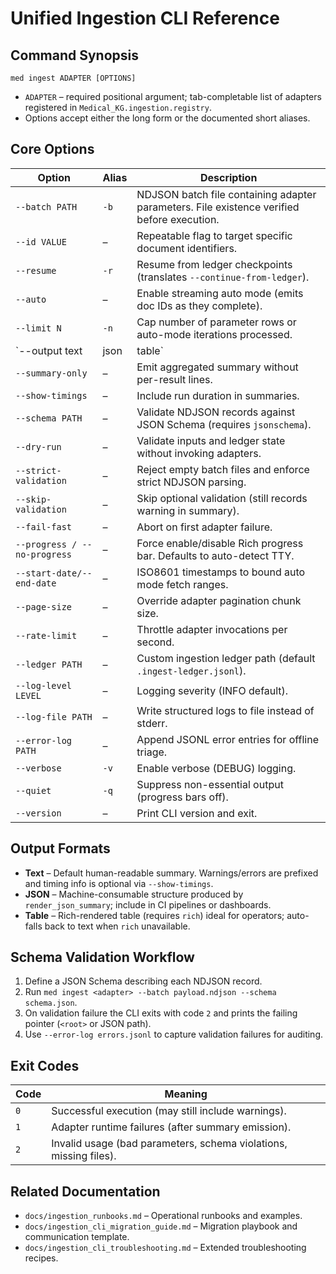 # Unified Ingestion CLI Reference

## Command Synopsis

```
med ingest ADAPTER [OPTIONS]
```

- `ADAPTER` – required positional argument; tab-completable list of adapters registered in `Medical_KG.ingestion.registry`.
- Options accept either the long form or the documented short aliases.

## Core Options

| Option | Alias | Description |
| --- | --- | --- |
| `--batch PATH` | `-b` | NDJSON batch file containing adapter parameters. File existence verified before execution. |
| `--id VALUE` | – | Repeatable flag to target specific document identifiers. |
| `--resume` | `-r` | Resume from ledger checkpoints (translates `--continue-from-ledger`). |
| `--auto` | – | Enable streaming auto mode (emits doc IDs as they complete). |
| `--limit N` | `-n` | Cap number of parameter rows or auto-mode iterations processed. |
| `--output text|json|table` | `-o` | Select output format (text default, JSON for automation, Rich table for operators). |
| `--summary-only` | – | Emit aggregated summary without per-result lines. |
| `--show-timings` | – | Include run duration in summaries. |
| `--schema PATH` | – | Validate NDJSON records against JSON Schema (requires `jsonschema`). |
| `--dry-run` | – | Validate inputs and ledger state without invoking adapters. |
| `--strict-validation` | – | Reject empty batch files and enforce strict NDJSON parsing. |
| `--skip-validation` | – | Skip optional validation (still records warning in summary). |
| `--fail-fast` | – | Abort on first adapter failure. |
| `--progress / --no-progress` | – | Force enable/disable Rich progress bar. Defaults to auto-detect TTY.
| `--start-date/--end-date` | – | ISO8601 timestamps to bound auto mode fetch ranges. |
| `--page-size` | – | Override adapter pagination chunk size. |
| `--rate-limit` | – | Throttle adapter invocations per second. |
| `--ledger PATH` | – | Custom ingestion ledger path (default `.ingest-ledger.jsonl`). |
| `--log-level LEVEL` | – | Logging severity (INFO default). |
| `--log-file PATH` | – | Write structured logs to file instead of stderr. |
| `--error-log PATH` | – | Append JSONL error entries for offline triage. |
| `--verbose` | `-v` | Enable verbose (DEBUG) logging. |
| `--quiet` | `-q` | Suppress non-essential output (progress bars off). |
| `--version` | – | Print CLI version and exit. |

## Output Formats

- **Text** – Default human-readable summary. Warnings/errors are prefixed and timing info is optional via `--show-timings`.
- **JSON** – Machine-consumable structure produced by `render_json_summary`; include in CI pipelines or dashboards.
- **Table** – Rich-rendered table (requires `rich`) ideal for operators; auto-falls back to text when `rich` unavailable.

## Schema Validation Workflow

1. Define a JSON Schema describing each NDJSON record.
2. Run `med ingest <adapter> --batch payload.ndjson --schema schema.json`.
3. On validation failure the CLI exits with code `2` and prints the failing pointer (`<root>` or JSON path).
4. Use `--error-log errors.jsonl` to capture validation failures for auditing.

## Exit Codes

| Code | Meaning |
| --- | --- |
| `0` | Successful execution (may still include warnings). |
| `1` | Adapter runtime failures (after summary emission). |
| `2` | Invalid usage (bad parameters, schema violations, missing files). |

## Related Documentation

- `docs/ingestion_runbooks.md` – Operational runbooks and examples.
- `docs/ingestion_cli_migration_guide.md` – Migration playbook and communication template.
- `docs/ingestion_cli_troubleshooting.md` – Extended troubleshooting recipes.

